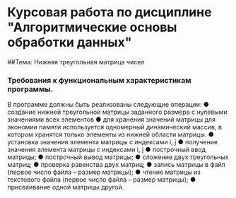 # Курсовая работа по дисциплине "Алгоритмические основы обработки данных"

##Тема: Нижняя треугольная матрица чисел

### Требования к функциональным характеристикам программы.

В программе должны быть реализованы следующие операции:
● создание нижней треугольной матрицы заданного размера с
нулевыми значениями всех элементов
● для хранения значений матрицы для экономии памяти
используется одномерный динамический массив, в котором
хранятся только элементы из нижней области матрицы.
● установка значения элемента матрицы с индексами i, j
● получение значения элемента матрицы с индексами i, j
● построчный ввод матрицы;
● построчный вывод матрицы;
● сложение двух треугольных матриц;
● проверка равенства двух матриц;
● запись матрицы в файл (первое число файла – размер матрицы);
● чтение матрицы из текстового файла (первое число файла – размер матрицы);
● присваивание одной матрицы другой.
